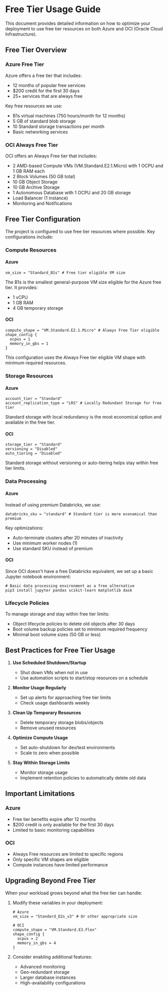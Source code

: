 # Free Tier Usage Guide

This document provides detailed information on how to optimize your deployment to use free tier resources on both Azure and OCI (Oracle Cloud Infrastructure).

## Free Tier Overview

### Azure Free Tier
Azure offers a free tier that includes:
- 12 months of popular free services
- $200 credit for the first 30 days
- 25+ services that are always free

Key free resources we use:
- B1s virtual machines (750 hours/month for 12 months)
- 5 GB of standard blob storage
- 10 Standard storage transactions per month
- Basic networking services

### OCI Always Free Tier
OCI offers an Always Free tier that includes:
- 2 AMD-based Compute VMs (VM.Standard.E2.1.Micro) with 1 OCPU and 1 GB RAM each
- 2 Block Volumes (50 GB total)
- 10 GB Object Storage
- 10 GB Archive Storage
- 1 Autonomous Database with 1 OCPU and 20 GB storage
- Load Balancer (1 instance)
- Monitoring and Notifications

## Free Tier Configuration

The project is configured to use free tier resources where possible. Key configurations include:

### Compute Resources

#### Azure
```hcl
vm_size = "Standard_B1s" # Free tier eligible VM size
```

The B1s is the smallest general-purpose VM size eligible for the Azure free tier. It provides:
- 1 vCPU
- 1 GB RAM
- 4 GB temporary storage

#### OCI
```hcl
compute_shape = "VM.Standard.E2.1.Micro" # Always Free Tier eligible
shape_config {
  ocpus = 1
  memory_in_gbs = 1
}
```

This configuration uses the Always Free tier eligible VM shape with minimum required resources.

### Storage Resources

#### Azure
```hcl
account_tier = "Standard"
account_replication_type = "LRS" # Locally Redundant Storage for free tier
```

Standard storage with local redundancy is the most economical option and available in the free tier.

#### OCI
```hcl
storage_tier = "Standard"
versioning = "Disabled"
auto_tiering = "Disabled"
```

Standard storage without versioning or auto-tiering helps stay within free tier limits.

### Data Processing

#### Azure
Instead of using premium Databricks, we use:
```hcl
databricks_sku = "standard" # Standard tier is more economical than premium
```

Key optimizations:
- Auto-terminate clusters after 20 minutes of inactivity
- Use minimum worker nodes (1)
- Use standard SKU instead of premium

#### OCI
Since OCI doesn't have a free Databricks equivalent, we set up a basic Jupyter notebook environment:
```hcl
# Basic data processing environment as a free alternative
pip3 install jupyter pandas scikit-learn matplotlib dask
```

### Lifecycle Policies

To manage storage and stay within free tier limits:
- Object lifecycle policies to delete old objects after 30 days
- Boot volume backup policies set to minimum required frequency
- Minimal boot volume sizes (50 GB or less)

## Best Practices for Free Tier Usage

1. **Use Scheduled Shutdown/Startup**
   - Shut down VMs when not in use
   - Use automation scripts to start/stop resources on a schedule

2. **Monitor Usage Regularly**
   - Set up alerts for approaching free tier limits
   - Check usage dashboards weekly

3. **Clean Up Temporary Resources**
   - Delete temporary storage blobs/objects
   - Remove unused resources

4. **Optimize Compute Usage**
   - Set auto-shutdown for dev/test environments
   - Scale to zero when possible

5. **Stay Within Storage Limits**
   - Monitor storage usage
   - Implement retention policies to automatically delete old data

## Important Limitations

### Azure
- Free tier benefits expire after 12 months
- $200 credit is only available for the first 30 days
- Limited to basic monitoring capabilities

### OCI
- Always Free resources are limited to specific regions
- Only specific VM shapes are eligible
- Compute instances have limited performance

## Upgrading Beyond Free Tier

When your workload grows beyond what the free tier can handle:

1. Modify these variables in your deployment:
   ```hcl
   # Azure
   vm_size = "Standard_D2s_v3" # Or other appropriate size

   # OCI
   compute_shape = "VM.Standard.E3.Flex"
   shape_config {
     ocpus = 2
     memory_in_gbs = 4
   }
   ```

2. Consider enabling additional features:
   - Advanced monitoring
   - Geo-redundant storage
   - Larger database instances
   - High-availability configurations

